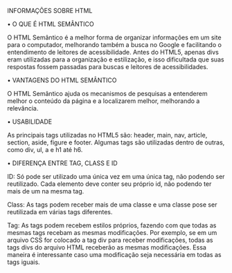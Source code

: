 INFORMAÇÕES SOBRE HTML


•	O QUE É HTML SEMÂNTICO

O HTML Semântico é a melhor forma de organizar informações em um site para o computador, melhorando também a busca no Google e facilitando o entendimento de leitores de acessibilidade. Antes do HTML5, apenas divs eram utilizadas para a organização e estilização, e isso dificultada que suas respostas fossem passadas para buscas e leitores de acessibilidades.



•	VANTAGENS DO HTML SEMÂNTICO

O HTML Semântico ajuda os mecanismos de pesquisas a entenderem melhor o conteúdo da página e a localizarem melhor, melhorando a relevância.



•	USABILIDADE

As principais tags utilizadas no HTML5 são: header, main, nav, article, section, aside, figure e footer. Algumas tags são utilizadas dentro de outras, como div, ul, a e h1 até h6.



•	DIFERENÇA ENTRE TAG, CLASS E ID

ID: Só pode ser utilizado uma única vez em uma única tag, não podendo ser reutilizado. Cada elemento deve conter seu próprio id, não podendo ter mais de um na mesma tag.

Class: As tags podem receber mais de uma classe e uma classe pose ser reutilizada em várias tags diferentes.

Tag: As tags podem recebem estilos próprios, fazendo com que todas as mesmas tags recebam as mesmas modificações. Por exemplo, se em um arquivo CSS for colocado a tag div para receber modificações, todas as tags divs do arquivo HTML receberão as mesmas modificações. Essa maneira é interessante caso uma modificação seja necessária em todas as tags iguais.
